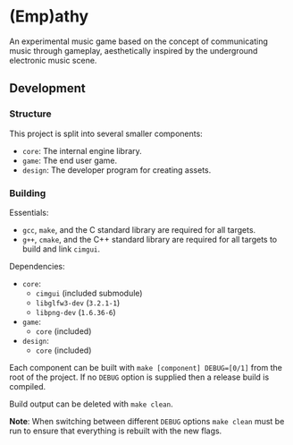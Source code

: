 # (Emp)athy

An experimental music game based on the concept of communicating music through gameplay, aesthetically inspired by the underground electronic music scene.

## Development

### Structure

This project is split into several smaller components:

 - `core`: The internal engine library.
 - `game`: The end user game.
 - `design`: The developer program for creating assets.

### Building

Essentials:
 - `gcc`, `make`, and the C standard library are required for all targets.
 - `g++`, `cmake`, and the C++ standard library are required for all targets to build and link `cimgui`.

Dependencies:
 - `core`:
    - `cimgui` (included submodule)
    - `libglfw3-dev` (`3.2.1-1`)
    - `libpng-dev` (`1.6.36-6`)
 - `game`:
    - `core` (included)
 - `design`:
    - `core` (included)

Each component can be built with `make [component] DEBUG=[0/1]` from the root of the project.
If no `DEBUG` option is supplied then a release build is compiled.

Build output can be deleted with `make clean`.

**Note**: When switching between different `DEBUG` options `make clean` must be run to ensure that everything is rebuilt with the new flags.
